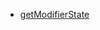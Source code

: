 - [getModifierState](https://developer.mozilla.org/en-US/docs/Web/API/KeyboardEvent/getModifierState)
